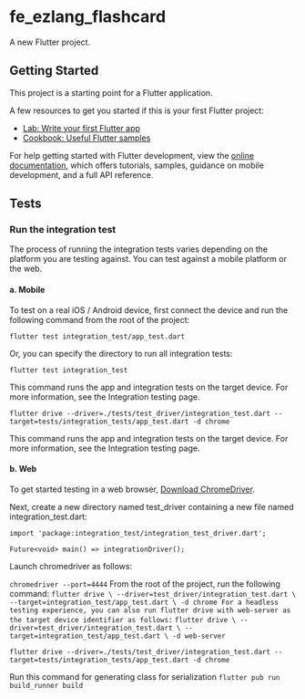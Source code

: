 # fe_ezlang_flashcard

A new Flutter project.

## Getting Started

This project is a starting point for a Flutter application.

A few resources to get you started if this is your first Flutter project:

- [Lab: Write your first Flutter app](https://docs.flutter.dev/get-started/codelab)
- [Cookbook: Useful Flutter samples](https://docs.flutter.dev/cookbook)

For help getting started with Flutter development, view the
[online documentation](https://docs.flutter.dev/), which offers tutorials,
samples, guidance on mobile development, and a full API reference.

## Tests

### Run the integration test
The process of running the integration tests varies depending on the platform you are testing against. You can test against a mobile platform or the web.

#### a. Mobile
To test on a real iOS / Android device, first connect the device and run the following command from the root of the project:

```flutter test integration_test/app_test.dart```

Or, you can specify the directory to run all integration tests:

```flutter test integration_test```

This command runs the app and integration tests on the target device. For more information, see the Integration testing page.


`flutter drive --driver=./tests/test_driver/integration_test.dart --target=tests/integration_tests/app_test.dart -d chrome`

This command runs the app and integration tests on the target device. For more information, see the Integration testing page.

#### b. Web
To get started testing in a web browser, [Download ChromeDriver](https://chromedriver.chromium.org/downloads).

Next, create a new directory named test_driver containing a new file named integration_test.dart:

```
import 'package:integration_test/integration_test_driver.dart';

Future<void> main() => integrationDriver();
```

Launch chromedriver as follows:


`chromedriver --port=4444`
From the root of the project, run the following command:
`
flutter drive \
  --driver=test_driver/integration_test.dart \
  --target=integration_test/app_test.dart \
  -d chrome
For a headless testing experience, you can also run flutter drive with web-server as the target device identifier as follows:
`
`
flutter drive \
  --driver=test_driver/integration_test.dart \
  --target=integration_test/app_test.dart \
  -d web-server
`

```
flutter drive --driver=./tests/test_driver/integration_test.dart --target=tests/integration_tests/app_test.dart -d chrome
```

Run this command for generating class for serialization
`flutter pub run build_runner build`
